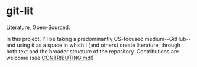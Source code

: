 # git-lit
Literature, Open-Sourced.

In this project, I'll be taking a predominantly CS-focused medium--GitHub--and using it as a space in which I (and others) create literature, through both text and the broader structure of the repository. Contributions are welcome (see [CONTRIBUTING.md](https://github.com/anlandu/git-lit/blob/master/CONTRIBUTING.md)!)

